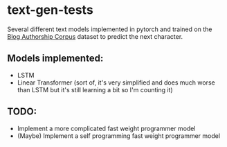 # text-gen-tests

Several different text models implemented in pytorch and trained on the [Blog Authorship Corpus](https://www.kaggle.com/rtatman/blog-authorship-corpus) dataset to predict the next character.

## Models implemented:
- LSTM
- Linear Transformer (sort of, it's very simplified and does much worse than LSTM but it's still learning a bit so I'm counting it)

## TODO:
- Implement a more complicated fast weight programmer model
- (Maybe) Implement a self programming fast weight programmer model

